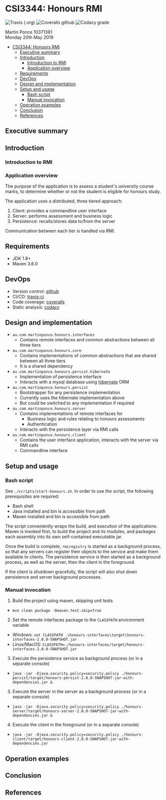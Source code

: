 # CSI3344: Honours RMI

![Travis (.org)](https://img.shields.io/travis/martymcflywa/honours.svg?) ![Coveralls github](https://img.shields.io/coveralls/github/martymcflywa/honours.svg) ![Codacy grade](https://img.shields.io/codacy/grade/220174f7b8e746189207af9988f7ce0b.svg)

Martin Ponce 10371381  
Monday 20th May 2019

- [CSI3344: Honours RMI](#csi3344-honours-rmi)
  - [Executive summary](#executive-summary)
  - [Introduction](#introduction)
    - [Introduction to RMI](#introduction-to-rmi)
    - [Application overview](#application-overview)
  - [Requirements](#requirements)
  - [DevOps](#devops)
  - [Design and implementation](#design-and-implementation)
  - [Setup and usage](#setup-and-usage)
    - [Bash script](#bash-script)
    - [Manual invocation](#manual-invocation)
  - [Operation examples](#operation-examples)
  - [Conclusion](#conclusion)
  - [References](#references)

## Executive summary

## Introduction

### Introduction to RMI

### Application overview

The purpose of the application is to assess a student's university course marks, to determine whether or not the student is eligible for honours study.

The application uses a distributed, three tiered approach:

1. Client: provides a commandline user interface
2. Server: performs assessment and business logic
3. Persistence: recalls/stores data to/from the server

Communication between each tier is handled via RMI.

## Requirements

- JDK 1.8+
- Maven 3.6.0

## DevOps

- Version control: [github](https://github.com/martymcflywa/honours)
- CI/CD: [travis-ci](https://travis-ci.org/martymcflywa/honours)
- Code coverage: [coveralls](https://coveralls.io/github/martymcflywa/honours)
- Static analysis: [codacy](https://app.codacy.com/project/martymcflywa/honours/dashboard)

## Design and implementation

- `au.com.martinponce.honours.interfaces`
  - Contains remote interfaces and common abstractions between all three tiers
- `au.com.martinponce.honours.core`
  - Contains implementations of common abstractions that are shared between all three tiers
  - It is a shared dependency
- `au.com.martinponce.honours.persist.hibernate`
  - Implementation of persistence interface
  - Interacts with a mysql database using [hibernate](https://hibernate.org/) ORM
- `au.com.martinponce.honours.persist`
  - Bootstrapper for any persistence implementation
  - Currently uses the hibernate implementation above
  - But could be switched to any implementation if required
- `au.com.martinponce.honours.server`
  - Contains implementations of remote interfaces for
    - Business logic and rules relating to honours assessments
    - Authentication
  - Interacts with the persistence layer via RMI calls
- `au.com.martinponce.honours.client`
  - Contains the user interface application, interacts with the server via RMI calls
  - Commandline interface

## Setup and usage

### Bash script

See `./scripts/start-honours.sh`. In order to use the script, the following prerequisites are required:

- Bash shell
- Java installed and bin is accessible from path
- Maven installed and bin is accessible from path

The script conveniently wraps the build, and execution of the applications. Maven is invoked first, to build the project and its modules, and packages each assembly into its own self-contained executable jar.

Once the build is complete, `rmiregistry` is started as a background process, so that any servers can register their objects to the service and make them available to clients. The persistence service is then started as a background process, as well as the server, then the client in the foreground.

If the client is shutdown gracefully, the script will also shut down persistence and server background processes.

### Manual invocation

1. Build the project using maven, skipping unit tests
  - `mvn clean package -Dmaven.test.skip=true`
2. Set the remote interfaces package to the `CLASSPATH` environment variable
  - Windows: `set CLASSPATH .\honours-interfaces\target\honours-interfaces-2.0.0-SNAPSHOT.jar`
  - Linux/MacOS: `CLASSPATH=./honours-interfaces/target/honours-interfaces-2.0.0-SNAPSHOT.jar`
3. Execute the persistence service as background process (or in a separate console)
  - `java -jar -Djava.security.policy=security.policy ./honours-persist/target/honours-persist-2.0.0-SNAPSHOT-jar-with-dependencies.jar &`
3. Execute the server in the server as a background process (or in a separate console)
  - `java -jar -Djava.security.policy=security.policy ./honours-server/target/honours-server-2.0.0-SNAPSHOT-jar-with-dependencies.jar &`
4. Execute the client in the foreground (or in a separate console)
  - `java -jar -Djava.security.policy=security.policy ./honours-client/target/honours-client-2.0.0-SNAPSHOT-jar-with-dependencies.jar`

## Operation examples

## Conclusion

## References
